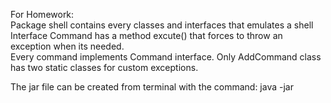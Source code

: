For Homework:  
Package shell contains every classes and interfaces that emulates a shell  
Interface Command has a method excute() that forces to throw an exception when its needed.  
Every command implements Command interface. Only AddCommand class has two static classes for custom exceptions.  

The jar file can be created from terminal with the command: java -jar 
